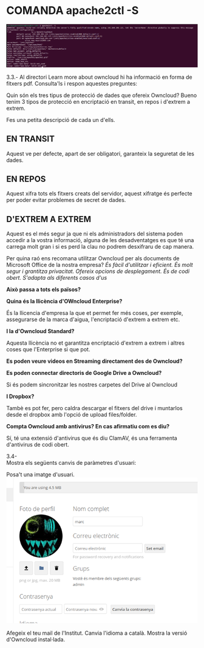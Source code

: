 # COMANDA apache2ctl -S
![alt text](apache8.png)




3.3.- Al directori Learn more about owncloud hi ha informació en forma de fitxers pdf. Consulta'ls i respon aquestes preguntes:

Quin són els tres tipus de protecció de dades que ofereix Owncloud?
Bueno tenim 3 tipos de protecció en encriptació en transit, en repos i d'extrem a extrem.

Fes una petita descripció de cada un d'ells.
## EN TRANSIT
Aquest ve per defecte, apart de ser obligatori, garanteix la seguretat de les dades.
## EN REPOS 
Aquest xifra tots els fitxers creats del servidor, aquest xifratge és perfecte per poder evitar problemes de secret de dades.
## D'EXTREM A EXTREM
Aquest es el més segur ja que ni els administradors del sistema poden accedir a la vostra informació, alguna de les desadventatges es que té una carrega molt gran i si es perd la clau no podrem desxifraru de cap manera.

Per quina raó ens recomana utilitzar Owncloud per als documents de Microsoft Office de la nostra empresa?
*És fàcil d'utilitzar i eficient.*
*És molt segur i grantitza privacitat.*
*Ofereix opcions de desplegament.*
*És de codi obert.*
*S'adapta als diferents casos d'us*

**Això passa a tots els països?**

**Quina és la llicència d'OWncloud Enterprise?**

  És la llicencia d'empresa la que et permet fer més coses, per exemple, assegurarse de la marca d'aigua, l'encriptació d'extrem a extrem etc.

**I la d'Owncloud Standard?**
 
 Aquesta llicència no et garantitza encriptació d'extrem a extrem i altres coses que l'Enterprise si que pot. 

**Es poden veure videos en Streaming directament des de Owncloud?**

**Es poden connectar directoris de Google Drive a Owncloud?**
  
  Si és podem sincronitzar les nostres carpetes del Drive al Owncloud

**I Dropbox?** 

 Tambè es pot fer, pero caldra descargar el fitxers del drive i muntarlos desde el dropbox amb l'opció de upload files/folder.


**Compta Owncloud amb antivirus? En cas afirmatiu com es diu?**

  Sí, té una extensió d'antivirus que és diu ClamAV, és una ferramenta d'antivirus de codi obert.
  
  
  3.4-  
   Mostra els següents canvis de paràmetres d'usuari:

   Posa't una imatge d'usuari.
   ![alt text](owncloudfoto.png)
   
   
   Afegeix el teu mail de l'Institut.
   Canvia l'idioma a català.
   Mostra la versió d'Owncloud instal·lada.
